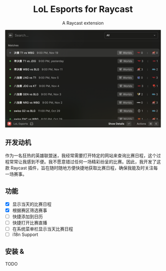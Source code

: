 <br>
<br>

<h1 align="center">LoL Esports for Raycast</sup></h1>

<p align="center">
A Raycast extension 
</p>

<img src="./metadata/Screenshot1.png">

## 开发动机

作为一名狂热的英雄联盟迷，我经常需要打开特定的网站来查询比赛日程，这个过程常常让我感到不便。我不愿意错过任何一场精彩纷呈的比赛。因此，我开发了这款 Raycast 插件，旨在随时随地方便快捷地获取比赛日程，确保我能及时关注每一场赛事。

## 功能

- [x] 显示当天的比赛日程
- [x] 根据赛区筛选赛事
- [ ] 快捷添加到日历
- [ ] 快捷打开比赛直播
- [ ] 在系统菜单栏显示当天比赛日程
- [ ] i18n Support

## 安装 &

TODO
